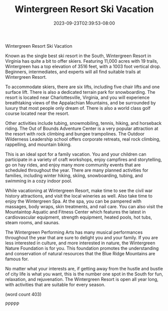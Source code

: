 ﻿---
title: "Wintergreen Resort Ski Vacation"
date: 2023-09-23T02:39:53-08:00
description: "ski vacations Tips for Web Success"
featured_image: "/images/ski vacations.jpg"
tags: ["ski vacations"]
---

Wintergreen Resort Ski Vacation

Known as the single best ski resort in the South, 
Wintergreen Resort in Virginia has quite a bit to offer 
skiers. Featuring 11,000 acres with 19 trails, 
Wintergreen has a top elevation of 3516 feet, with a 
1003 foot vertical drop. Beginners, intermediates, 
and experts will all find suitable trails at Wintergreen 
Resort. 

To accommodate skiers, there are six lifts, including 
five chair lifts and one surface lift. There is also a 
dedicated terrain park for snowboarding. The resort 
is located near Charlottesville, Virginia, and you will 
experience breathtaking views of the Appalachian 
Mountains, and be surrounded by luxury that most 
people only dream of. There is also a world class 
golf course located near the resort. 

Other activities include tubing, snowmobiling, tennis, 
hiking, and horseback riding. The Out of Bounds 
Adventure Center is a very popular attraction at the 
resort with rock climbing and bungee trampolines. 
The Outdoor Wilderness Leadership school offers 
corporate retreats, real rock climbing, rappelling, 
and mountain biking.

This is an ideal spot for a family vacation. You and 
your children can participate in a variety of craft 
workshops, enjoy campfires and storytelling, go on 
hay rides, and enjoy many more community events 
that are scheduled throughout the year. There are 
many planned activities for families, including winter 
hiking, skiing, snowboarding, tubing, and swimming 
in a cozy indoor pool.

While vacationing at Wintergreen Resort, make time 
to see the civil war history attractions, and visit the 
local wineries as well. Also take time to enjoy the 
Wintergreen Spa. At the spa, you can be pampered 
with massages, body wraps, skin treatments, and 
nail care. You can also visit the Mountaintop 
Aquatic and Fitness Center which features the 
latest in cardiovascular equipment, strength 
equipment, heated pools, hot tubs, steam rooms, 
and saunas.

The Wintergreen Performing Arts has many musical 
performances throughout the year that are sure to 
delight you and your family. If you are less interested 
in culture, and more interested in nature, the 
Wintergreen Nature Foundation is for you. This 
foundation promotes the understanding and 
conservation of natural resources that the Blue Ridge
Mountains are famous for.

No matter what your interests are, if getting away 
from the hustle and bustle of city life is what you 
want, this is the number one spot in the South for 
fun, relaxation, and rejuvenation. The Wintergreen 
Resort is open all year long, with activities that are 
suitable for every season.

(word count 403)

PPPPP





